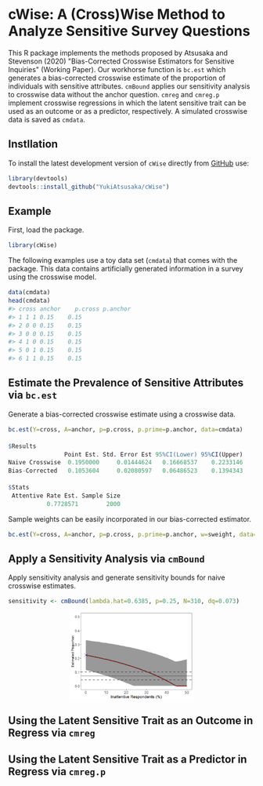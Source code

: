 # cWise: A (Cross)Wise Method to Analyze Sensitive Survey Questions

This R package implements the methods proposed by Atsusaka and Stevenson (2020) "Bias-Corrected Crosswise Estimators for Sensitive Inquiries" (Working Paper). Our workhorse function is `bc.est` which generates a bias-corrected crosswise estimate of the proportion of individuals with sensitive attributes. `cmBound` applies our sensitivity analysis to crosswise data without the anchor question. `cmreg` and `cmreg.p` implement crosswise regressions in which the latent sensitive trait can be used as an outcome or as a predictor, respectively. A simulated crosswise data is saved as `cmdata`.



## Instllation
To install the latest development version of `cWise` directly from
[GitHub](https://github.com/YukiAtsusaka/cWise) use:

``` r
library(devtools)
devtools::install_github("YukiAtsusaka/cWise")
```

## Example

First, load the package.

``` r
library(cWise)
```

The following examples use a toy data set (`cmdata`) that comes with
the package. This data contains artificially generated information in a survey using the crosswise model.

``` r
data(cmdata)
head(cmdata)
#> cross anchor    p.cross p.anchor
#> 1 1 1 0.15    0.15
#> 2 0 0 0.15    0.15
#> 3 0 0 0.15    0.15
#> 4 1 0 0.15    0.15
#> 5 0 1 0.15    0.15
#> 6 1 1 0.15    0.15
```

## Estimate the Prevalence of Sensitive Attributes via `bc.est`
Generate a bias-corrected crosswise estimate using a crosswise data.

```r
bc.est(Y=cross, A=anchor, p=p.cross, p.prime=p.anchor, data=cmdata)

$Results
                Point Est. Std. Error Est 95%CI(Lower) 95%CI(Upper)
Naive Crosswise  0.1950000     0.01444624   0.16668537    0.2233146
Bias-Corrected   0.1053604     0.02080597   0.06486523    0.1394343

$Stats
 Attentive Rate Est. Sample Size
           0.7728571        2000
```


Sample weights can be easily incorporated in our bias-corrected estimator.

```r
bc.est(Y=cross, A=anchor, p=p.cross, p.prime=p.anchor, w=sweight, data=cmdata)
```



## Apply a Sensitivity Analysis via `cmBound`
Apply sensitivity analysis and generate sensitivity bounds for naive crosswise estimates.

```r
sensitivity <- cmBound(lambda.hat=0.6385, p=0.25, N=310, dq=0.073)
```

<img src="man/figures/bounds.png" width="50%" style="display: block; margin: auto;" />

## Using the Latent Sensitive Trait as an Outcome in Regress via `cmreg`

## Using the Latent Sensitive Trait as a Predictor in Regress via `cmreg.p`




